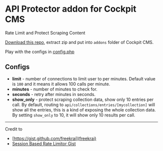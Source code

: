 # API Protector addon for Cockpit CMS

Rate Limit and Protect Scraping Content

[Download this repo](https://github.com/ronaldaug/api-protector/archive/refs/heads/main.zip), extract zip and put into `addons` folder of Cockpit CMS.


Play with the configs in [config.php](https://github.com/ronaldaug/api-protector/blob/main/config.php)


## Configs

- **limit** - number of connections to limit user to per minutes. Default value is `100` and it means it allows 100 calls per minute.
- **minutes** - number of  minutes to check for.
- **seconds** -	retry after minutes in seconds.
- **show_only** - protect scraping collection data, show only 10 entries per call. 
By default, routing to `api/collections/entries/[mycollection]` will show all the entries, this is a kind of exposing the whole collection data. By setting `show_only` to 10, it will show only 10 results per call.

----

Credit to
- [https://gist.github.com/freekrai](freekrai)
- [Session Based Rate Limitor Gist](https://gist.github.com/freekrai/cdcd6ebb29d84b9dc244282e64caf5fe)
